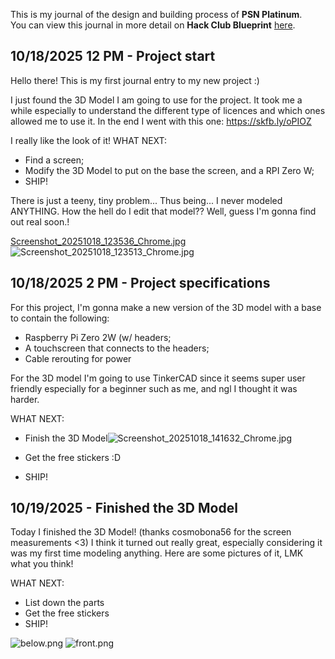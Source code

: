 <!--
  ===================    !!READ THIS NOTICE!!   ====================
  DO NOT edit this file manually. Your changes WILL BE OVERWRITTEN!
  This journal is auto generated and updated by Hack Club Blueprint.
  To edit this file, please edit your journal entries on Blueprint.
  ==================================================================
-->

This is my journal of the design and building process of **PSN Platinum**.  
You can view this journal in more detail on **Hack Club Blueprint** [here](https://blueprint.hackclub.com/projects/669).


## 10/18/2025 12 PM - Project start  

Hello there! This is my first journal entry to my new project :)

I just found the 3D Model I am going to use for the project. It took me a while especially to understand the different type of licences and which ones allowed me to use it. In the end I went with this one: https://skfb.ly/oPIOZ

I really like the look of it!
WHAT NEXT:
- Find a screen;
- Modify the 3D Model to put on the base the screen, and a RPI Zero W;
- SHIP!

There is just a teeny, tiny problem...
Thus being...
I never modeled ANYTHING. How the hell do I edit that model??
Well, guess I'm gonna find out real soon.!

[Screenshot_20251018_123536_Chrome.jpg](/user-attachments/blobs/proxy/eyJfcmFpbHMiOnsiZGF0YSI6Mjk1OCwicHVyIjoiYmxvYl9pZCJ9fQ==--28cb3598ffff9d303db8a9f7658552accbe4544f/Screenshot_20251018_123536_Chrome.jpg)
![Screenshot_20251018_123513_Chrome.jpg](https://blueprint.hackclub.com/user-attachments/blobs/proxy/eyJfcmFpbHMiOnsiZGF0YSI6Mjk1OSwicHVyIjoiYmxvYl9pZCJ9fQ==--9ac6aa4664dc1931b4a7e1924424744dfd83b56f/Screenshot_20251018_123513_Chrome.jpg)
  

## 10/18/2025 2 PM - Project specifications  

For this project, I'm gonna make a new version of the 3D model with a base to contain the following:
- Raspberry Pi Zero 2W (w/ headers;
- A touchscreen that connects to the headers;
- Cable rerouting for power

For the 3D model I'm going to use TinkerCAD since it seems super user friendly especially for a beginner such as me, and ngl I thought it was harder.

WHAT NEXT:
- Finish the 3D Model![Screenshot_20251018_141632_Chrome.jpg](https://blueprint.hackclub.com/user-attachments/blobs/proxy/eyJfcmFpbHMiOnsiZGF0YSI6Mjk4NiwicHVyIjoiYmxvYl9pZCJ9fQ==--5e93db07d0a4dfbcc0ab7fa96790a8d02fc4f417/Screenshot_20251018_141632_Chrome.jpg)

- Get the free stickers :D
- SHIP!  

## 10/19/2025 - Finished the 3D Model  

Today I finished the 3D Model! (thanks cosmobona56 for the screen measurements <3)
I think it turned out really great, especially considering it was my first time modeling anything. Here are some pictures of it, LMK what you think!

WHAT NEXT:
- List down the parts
- Get the free stickers
- SHIP!

![below.png](https://blueprint.hackclub.com/user-attachments/blobs/proxy/eyJfcmFpbHMiOnsiZGF0YSI6MzM3NiwicHVyIjoiYmxvYl9pZCJ9fQ==--230efddfe32db9d732c651201303855f2270b678/below.png)
![front.png](https://blueprint.hackclub.com/user-attachments/blobs/proxy/eyJfcmFpbHMiOnsiZGF0YSI6MzM3NSwicHVyIjoiYmxvYl9pZCJ9fQ==--f28244fefb547b14f9acca0834bc8f7dec9e4352/front.png)
  

